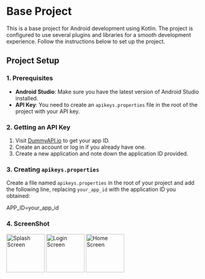 # Base Project

This is a base project for Android development using Kotlin. The project is configured to use several plugins and libraries for a smooth development experience. Follow the instructions below to set up the project.

## Project Setup

### 1. Prerequisites

- **Android Studio**: Make sure you have the latest version of Android Studio installed.
- **API Key**: You need to create an `apikeys.properties` file in the root of the project with your API key.

### 2. Getting an API Key

1. Visit [DummyAPI.io](https://dummyapi.io/) to get your app ID.
2. Create an account or log in if you already have one.
3. Create a new application and note down the application ID provided.

### 3. Creating `apikeys.properties`

Create a file named `apikeys.properties` in the root of your project and add the following line, replacing `your_app_id` with the application ID you obtained:

APP_ID=your_app_id

### 4. ScreenShot
<img src="https://github.com/user-attachments/assets/c45d29f8-73aa-4d44-a3ed-479046175603" alt="Splash Screen" width="100"/>
<img src="https://github.com/user-attachments/assets/79f56ef2-9b0e-4163-b645-cc65c0d144f3" alt="Login Screen" width="100"/>
<img src="https://github.com/user-attachments/assets/47bc4c4b-93c1-4c51-9f00-a69ba931c521" alt="Home Screen" width="100"/>



